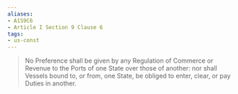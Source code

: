 ```yaml
---
aliases: 
- A1S9C6
- Article I Section 9 Clause 6
tags: 
- us-const
---
```

> No Preference shall be given by any Regulation of Commerce or Revenue to the Ports of one State over those of another: nor shall Vessels bound to, or from, one State, be obliged to enter, clear, or pay Duties in another.

